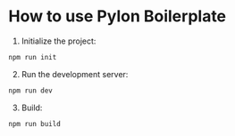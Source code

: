 # How to use Pylon Boilerplate

1. Initialize the project:

```bash
npm run init
```

2. Run the development server:

```bash
npm run dev
```

3. Build:

```bash
npm run build
```